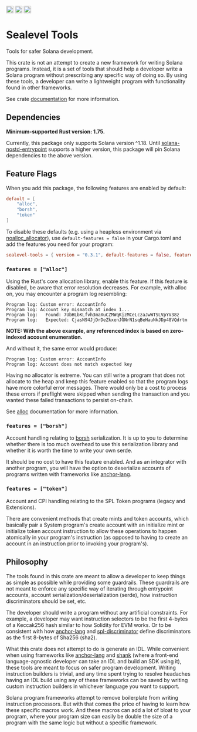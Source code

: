 [<img alt="license" src="https://img.shields.io/github/license/rtrombone/safer-solana?logo=github" height="20">](https://github.com/rtrombone/safer-solana/blob/main/LICENSE)
[<img alt="crates.io" src="https://img.shields.io/crates/v/sealevel-tools?logo=rust" height="20">](https://crates.io/crates/sealevel-tools)
[<img alt="docs.rs" src="https://img.shields.io/docsrs/sealevel-tools?logo=rust" height="20">](https://docs.rs/sealevel-tools)

# Sealevel Tools

Tools for safer Solana development.

This crate is not an attempt to create a new framework for writing Solana programs. Instead, it
is a set of tools that should help a developer write a Solana program without prescribing any
specific way of doing so. By using these tools, a developer can write a lightweight program with
functionality found in other frameworks.

See crate [documentation] for more information.

## Dependencies

**Minimum-supported Rust version: 1.75.**

Currently, this package only supports Solana version ^1.18. Until [solana-nostd-entrypoint] supports
a higher version, this package will pin Solana dependencies to the above version.

## Feature Flags

When you add this package, the following features are enabled by default:
```toml
default = [
    "alloc",
    "borsh",
    "token"
]
```

To disable these defaults (e.g. using a heapless environment via [noalloc_allocator]), use
`default-features = false` in your Cargo.toml and add the features you need for your program:
```toml
sealevel-tools = { version = "0.3.1", default-features = false, features = ["token"] }
```

### `features = ["alloc"]`

Using the Rust's core allocation library, enable this feature. If this feature is disabled, be aware
that error resolution decreases. For example, with alloc on, you may encounter a program log
resembling:
```console
Program log: Custom error: AccountInfo
Program log: Account key mismatch at index 1...
Program log:   Found: 7UbHLbKLfvh3maXuCZMWqKjzMCeLczaJwWTSLVpYV38z
Program log:   Expected: CjasN94JjDrDeZkxenJGNrN1sqBeHauNkJDp48VQdrtm
```

**NOTE: With the above example, any referenced index is based on zero-indexed account enumeration.**

And without it, the same error would produce:
```console
Program log: Custom error: AccountInfo
Program log: Account does not match expected key
```

Having no allocator is extreme. You can still write a program that does not allocate to the
heap and keep this feature enabled so that the program logs have more colorful error messages. There
would only be a cost to process these errors if preflight were skipped when sending the
transaction and you wanted these failed transactions to persist on-chain.

See [alloc] documentation for more information.

### `features = ["borsh"]`

Account handling relating to [borsh] serialization. It is up to you to determine whether there is
too much overhead to use this serialization library and whether it is worth the time to write your
own serde.

It should be no cost to have this feature enabled. And as an integrator with another program, you
will have the option to deserialize accounts of programs written with frameworks like [anchor-lang].

### `features = ["token"]`

Account and CPI handling relating to the SPL Token programs (legacy and Extensions).

There are convenient methods that create mints and token accounts, which basically pair a System
program's create account with an initialize mint or initialize token account instruction to allow
these operations to happen atomically in your program's instruction (as opposed to having to create
an account in an instruction prior to invoking your program's).

## Philosophy

The tools found in this crate are meant to allow a developer to keep things as simple as possible
while providing some guardrails. These guardrails are not meant to enforce any specific way of
iterating through entrypoint accounts, account serialization/deserialization (serde), how
instruction discriminators should be set, etc.

The developer should write a program without any artificial constraints. For example, a developer
may want instruction selectors to be the first 4-bytes of a Keccak256 hash similar to how Solidity
for EVM works. Or to be consistent with how [anchor-lang] and [spl-discriminator] define
discriminators as the first 8-bytes of Sha256 (sha2).

What this crate does not attempt to do is generate an IDL. While convenient when using frameworks
like [anchor-lang] and [shank] (where a front-end language-agnostic developer can take an IDL and
build an SDK using it), these tools are meant to focus on safer program development. Writing
instruction builders is trivial, and any time spent trying to resolve headaches having an IDL build
using any of these frameworks can be saved by writing custom instruction builders in whichever
language you want to support.

Solana program frameworks attempt to remove boilerplate from writing instruction processors. But
with that comes the price of having to learn how these specific macros work. And these macros can
add a lot of bloat to your program, where your program size can easily be double the size of a
program with the same logic but without a specific framework.

[alloc]:  https://doc.rust-lang.org/alloc/
[anchor-lang]: https://docs.rs/anchor-lang/
[borsh]: https://docs.rs/borsh/
[documentation]: https://docs.rs/sealevel-tools/
[noalloc_allocator]: https://docs.rs/solana-nostd-entrypoint/0.5.1/solana_nostd_entrypoint/macro.noalloc_allocator.html
[solana-nostd-entrypoint]: https://docs.rs/solana-nostd-entrypoint/
[spl-discriminator]: https://docs.rs/spl-discriminator/
[shank]: https://docs.rs/shank/